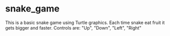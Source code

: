 # snake_game
This is a basic snake game using Turtle graphics. 
Each time snake eat fruit it gets bigger and faster.
Controls are: "Up", "Down", "Left", "Right"
